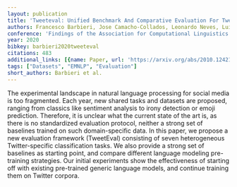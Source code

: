 ```yaml
---
layout: publication
title: 'Tweeteval: Unified Benchmark And Comparative Evaluation For Tweet Classification'
authors: Francesco Barbieri, Jose Camacho-Collados, Leonardo Neves, Luis Espinosa-Anke
conference: 'Findings of the Association for Computational Linguistics: EMNLP 2020'
year: 2020
bibkey: barbieri2020tweeteval
citations: 483
additional_links: [{name: Paper, url: 'https://arxiv.org/abs/2010.12421'}]
tags: ["Datasets", "EMNLP", "Evaluation"]
short_authors: Barbieri et al.
---
```

The experimental landscape in natural language processing for social media is
too fragmented. Each year, new shared tasks and datasets are proposed, ranging
from classics like sentiment analysis to irony detection or emoji prediction.
Therefore, it is unclear what the current state of the art is, as there is no
standardized evaluation protocol, neither a strong set of baselines trained on
such domain-specific data. In this paper, we propose a new evaluation framework
(TweetEval) consisting of seven heterogeneous Twitter-specific classification
tasks. We also provide a strong set of baselines as starting point, and compare
different language modeling pre-training strategies. Our initial experiments
show the effectiveness of starting off with existing pre-trained generic
language models, and continue training them on Twitter corpora.